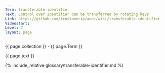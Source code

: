 ```yaml
---
Term: transferable-identifier
Text: Control over identifier can be transferred by rotating keys
Link: https://github.com/trustoverip/acdc/wiki/transferable-identifier
Videostart: 
Level: 7
layout: page
---
```


{{ page.collection }} - {{ page.Term }}

   {{ page.text }}

{% include_relative glossary/transferable-identifier.md %}
